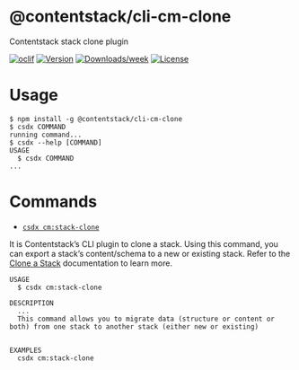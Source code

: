 @contentstack/cli-cm-clone
==========================

Contentstack stack clone plugin

[![oclif](https://img.shields.io/badge/cli-oclif-brightgreen.svg)](https://oclif.io)
[![Version](https://img.shields.io/npm/v/@contentstack/cli-cm-clone.svg)](https://npmjs.org/package/@contentstack/cli-cm-clone)
[![Downloads/week](https://img.shields.io/npm/dw/@contentstack/cli-cm-clone.svg)](https://npmjs.org/package/@contentstack/cli-cm-clone)
[![License](https://img.shields.io/npm/l/@contentstack/cli-cm-clone.svg)](https://github.com/rohitmishra209/cli-cm-clone/blob/master/package.json)

<!-- toc -->
# Usage
<!-- usage -->
```sh-session
$ npm install -g @contentstack/cli-cm-clone
$ csdx COMMAND
running command...
$ csdx --help [COMMAND]
USAGE
  $ csdx COMMAND
...
```
# Commands
<!-- commands -->
* [`csdx cm:stack-clone`](#csdx-cmstackclone)

It is Contentstack’s CLI plugin to clone a stack. Using this command, you can export a stack’s content/schema to a new or existing stack. Refer to the [Clone a Stack](https://www.contentstack.com/docs/developers/cli/clone-a-stack/) documentation to learn more.

```
USAGE
  $ csdx cm:stack-clone

DESCRIPTION
  ...
  This command allows you to migrate data (structure or content or both) from one stack to another stack (either new or existing)


EXAMPLES
  csdx cm:stack-clone
```

<!-- commandsstop -->